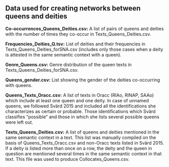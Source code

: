 ## Data used for creating networks between queens and deities

<b>Co-occurrences_Queens_Deities.csv:</b> A list of pairs of queens and deities with the number of times they co-occur in Texts_Queens_Deities.csv.

<b>Frequencies_Deities_Q.tsv:</b> List of deities and their frequencies in Texts_Queens_Deities_forSNA.csv (includes only those cases when a deity is attested in the same semantic context with a queen).

<b>Genre_Queens.csv:</b> Genre distribution of the queen texts in Texts_Queens_Deities_forSNA.csv.

<b>Queens_gender.csv:</b> List showing the gender of the deities co-occurring with queens.

<b>Queens_Texts_Oracc.csv:</b> A list of texts in Oracc (RIAo, RINAP, SAAo) which include at least one queen and one deity. In case of unnamed queens, we followed Svärd 2015 and included all the identifications she characterizes as certain or probable. Those identifications which Svärd classifies “possible” and those in which she lists several possible queens were left out.

<b>Texts_Queens_Deities.csv:</b> A list of queens and deities mentioned in the same semantic context in a text. This list was manually compiled on the basis of Queens_Texts_Oracc.csv and non-Oracc texts listed in Svärd 2015. If a deity is listed more than once on a row, the deity and the queen in question are mentioned several times in the same semantic context in that text. This file was used to produce Collocates_Queens.csv.

